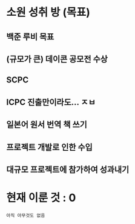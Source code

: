 # 소원 성취 방 (목표)


## 백준 루비 목표
## (규모가 큰) 데이콘 공모전 수상
## SCPC
## ICPC 진출만이라도... ㅈㅂ
## 일본어 원서 번역 책 쓰기
## 프로젝트 개발로 인한 수입
## 대규모 프로젝트에 참가하여 성과내기

# 현재 이룬 것 : 0
    아직 아무것도 없음
